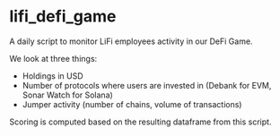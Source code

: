 # lifi_defi_game

A daily script to monitor LiFi employees activity in our DeFi Game.

We look at three things:

- Holdings in USD
- Number of protocols where users are invested in (Debank for EVM, Sonar Watch for Solana)
- Jumper activity (number of chains, volume of transactions)


Scoring is computed based on the resulting dataframe from this script.
